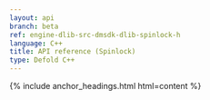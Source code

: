 ```yaml
---
layout: api
branch: beta
ref: engine-dlib-src-dmsdk-dlib-spinlock-h
language: C++
title: API reference (Spinlock)
type: Defold C++
---
```

{% include anchor_headings.html html=content %}